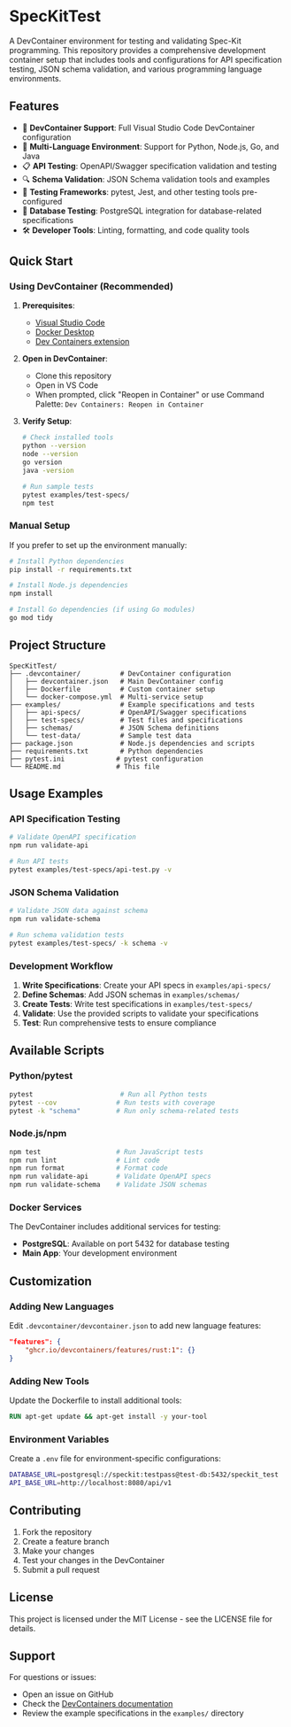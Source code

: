 # SpecKitTest

A DevContainer environment for testing and validating Spec-Kit programming. This repository provides a comprehensive development container setup that includes tools and configurations for API specification testing, JSON schema validation, and various programming language environments.

## Features

- 🐳 **DevContainer Support**: Full Visual Studio Code DevContainer configuration
- 🔧 **Multi-Language Environment**: Support for Python, Node.js, Go, and Java
- 📋 **API Testing**: OpenAPI/Swagger specification validation and testing
- 🔍 **Schema Validation**: JSON Schema validation tools and examples
- 🧪 **Testing Frameworks**: pytest, Jest, and other testing tools pre-configured
- 🐘 **Database Testing**: PostgreSQL integration for database-related specifications
- 🛠️ **Developer Tools**: Linting, formatting, and code quality tools

## Quick Start

### Using DevContainer (Recommended)

1. **Prerequisites**: 
   - [Visual Studio Code](https://code.visualstudio.com/)
   - [Docker Desktop](https://www.docker.com/products/docker-desktop/)
   - [Dev Containers extension](https://marketplace.visualstudio.com/items?itemName=ms-vscode-remote.remote-containers)

2. **Open in DevContainer**:
   - Clone this repository
   - Open in VS Code
   - When prompted, click "Reopen in Container" or use Command Palette: `Dev Containers: Reopen in Container`

3. **Verify Setup**:
   ```bash
   # Check installed tools
   python --version
   node --version
   go version
   java -version
   
   # Run sample tests
   pytest examples/test-specs/
   npm test
   ```

### Manual Setup

If you prefer to set up the environment manually:

```bash
# Install Python dependencies
pip install -r requirements.txt

# Install Node.js dependencies
npm install

# Install Go dependencies (if using Go modules)
go mod tidy
```

## Project Structure

```
SpecKitTest/
├── .devcontainer/          # DevContainer configuration
│   ├── devcontainer.json   # Main DevContainer config
│   ├── Dockerfile          # Custom container setup
│   └── docker-compose.yml  # Multi-service setup
├── examples/               # Example specifications and tests
│   ├── api-specs/          # OpenAPI/Swagger specifications
│   ├── test-specs/         # Test files and specifications
│   ├── schemas/            # JSON Schema definitions
│   └── test-data/          # Sample test data
├── package.json            # Node.js dependencies and scripts
├── requirements.txt        # Python dependencies
├── pytest.ini             # pytest configuration
└── README.md              # This file
```

## Usage Examples

### API Specification Testing

```bash
# Validate OpenAPI specification
npm run validate-api

# Run API tests
pytest examples/test-specs/api-test.py -v
```

### JSON Schema Validation

```bash
# Validate JSON data against schema
npm run validate-schema

# Run schema validation tests
pytest examples/test-specs/ -k schema -v
```

### Development Workflow

1. **Write Specifications**: Create your API specs in `examples/api-specs/`
2. **Define Schemas**: Add JSON schemas in `examples/schemas/`
3. **Create Tests**: Write test specifications in `examples/test-specs/`
4. **Validate**: Use the provided scripts to validate your specifications
5. **Test**: Run comprehensive tests to ensure compliance

## Available Scripts

### Python/pytest
```bash
pytest                      # Run all Python tests
pytest --cov               # Run tests with coverage
pytest -k "schema"         # Run only schema-related tests
```

### Node.js/npm
```bash
npm test                   # Run JavaScript tests
npm run lint               # Lint code
npm run format             # Format code
npm run validate-api       # Validate OpenAPI specs
npm run validate-schema    # Validate JSON schemas
```

### Docker Services

The DevContainer includes additional services for testing:

- **PostgreSQL**: Available on port 5432 for database testing
- **Main App**: Your development environment

## Customization

### Adding New Languages

Edit `.devcontainer/devcontainer.json` to add new language features:

```json
"features": {
    "ghcr.io/devcontainers/features/rust:1": {}
}
```

### Adding New Tools

Update the Dockerfile to install additional tools:

```dockerfile
RUN apt-get update && apt-get install -y your-tool
```

### Environment Variables

Create a `.env` file for environment-specific configurations:

```bash
DATABASE_URL=postgresql://speckit:testpass@test-db:5432/speckit_test
API_BASE_URL=http://localhost:8080/api/v1
```

## Contributing

1. Fork the repository
2. Create a feature branch
3. Make your changes
4. Test your changes in the DevContainer
5. Submit a pull request

## License

This project is licensed under the MIT License - see the LICENSE file for details.

## Support

For questions or issues:
- Open an issue on GitHub
- Check the [DevContainers documentation](https://containers.dev/)
- Review the example specifications in the `examples/` directory